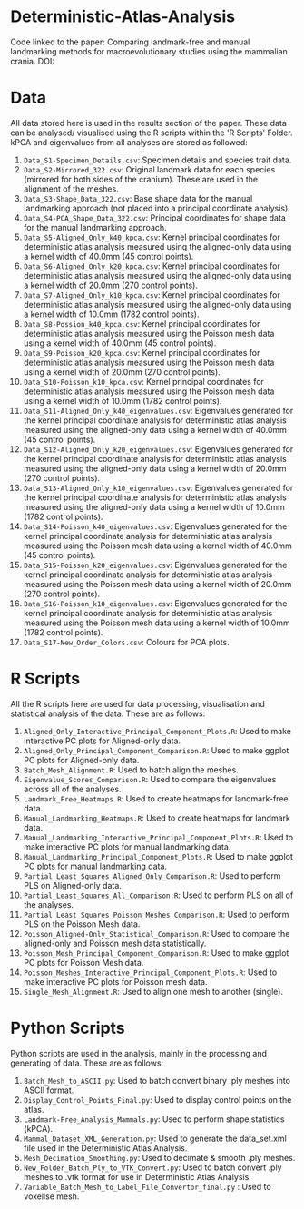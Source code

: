 # Deterministic-Atlas-Analysis

Code linked to the paper: Comparing landmark-free and manual landmarking methods for macroevolutionary studies using the mammalian crania. DOI: 

# Data 
All data stored here is used in the results section of the paper. These data can be analysed/ visualised using the R scripts within the 'R Scripts' Folder. kPCA and eigenvalues from all analyses are stored as followed:

1. `Data_S1-Specimen_Details.csv`: Specimen details and species trait data.
2. `Data_S2-Mirrored_322.csv`: Original landmark data for each species (mirrored for both sides of the cranium). These are used in the alignment of the meshes. 
3. `Data_S3-Shape_Data_322.csv`: Base shape data for the manual landmarking approach (not placed into a principal coordinate analysis). 
4. `Data_S4-PCA_Shape_Data_322.csv`:  Principal coordinates for shape data for the manual landmarking approach. 
5. `Data_S5-Aligned_Only_k40_kpca.csv`: Kernel principal coordinates for deterministic atlas analysis measured using the aligned-only data using a kernel width of 40.0mm (45 control points).
6. `Data_S6-Aligned_Only_k20_kpca.csv`: Kernel principal coordinates for deterministic atlas analysis measured using the aligned-only data using a kernel width of 20.0mm (270 control points).
7. `Data_S7-Aligned_Only_k10_kpca.csv`: Kernel principal coordinates for deterministic atlas analysis measured using the aligned-only data using a kernel width of 10.0mm (1782 control points).
8. `Data_S8-Possion_k40_kpca.csv`: Kernel principal coordinates for deterministic atlas analysis measured using the Poisson mesh data using a kernel width of 40.0mm (45 control points).
9. `Data_S9-Poisson_k20_kpca.csv`: Kernel principal coordinates for deterministic atlas analysis measured using the Poisson mesh data using a kernel width of 20.0mm (270 control points).
10. `Data_S10-Poisson_k10_kpca.csv`: Kernel principal coordinates for deterministic atlas analysis measured using the Poisson mesh data using a kernel width of 10.0mm (1782 control points).
11. `Data_S11-Aligned_Only_k40_eigenvalues.csv`: Eigenvalues generated for the kernel principal coordinate analysis for deterministic atlas analysis measured using the aligned-only data using a kernel width of 40.0mm (45 control points).
12. `Data_S12-Aligned_Only_k20_eigenvalues.csv`: Eigenvalues generated for the kernel principal coordinate analysis for deterministic atlas analysis measured using the aligned-only data using a kernel width of 20.0mm (270 control points).
13. `Data_S13-Aligned_Only_k10_eigenvalues.csv`: Eigenvalues generated for the kernel principal coordinate analysis for deterministic atlas analysis measured using the aligned-only data using a kernel width of 10.0mm (1782 control points).
14. `Data_S14-Poisson_k40_eigenvalues.csv`: Eigenvalues generated for the kernel principal coordinate analysis for deterministic atlas analysis measured using the Poisson mesh data using a kernel width of 40.0mm (45 control points).
15. `Data_S15-Poisson_k20_eigenvalues.csv`: Eigenvalues generated for the kernel principal coordinate analysis for deterministic atlas analysis measured using the Poisson mesh data using a kernel width of 20.0mm (270 control points).
16. `Data_S16-Poisson_k10_eigenvalues.csv`: Eigenvalues generated for the kernel principal coordinate analysis for deterministic atlas analysis measured using the Poisson mesh data using a kernel width of 10.0mm (1782 control points).
17. `Data_S17-New_Order_Colors.csv`: Colours for PCA plots. 

# R Scripts 
All the R scripts here are used for data processing, visualisation and statistical analysis of the data. These are as follows: 

1.  `Aligned_Only_Interactive_Principal_Component_Plots.R`: Used to make interactive PC plots for Aligned-only data. 
2.  `Aligned_Only_Principal_Component_Comparison.R`: Used to make ggplot PC plots for Aligned-only data.
3.  `Batch_Mesh_Alignment.R`: Used to batch align the meshes.
4.  `Eigenvalue_Scores_Comparison.R`: Used to compare the eigenvalues across all of the analyses. 
5.  `Landmark_Free_Heatmaps.R`: Used to create heatmaps for landmark-free data. 
6.  `Manual_Landmarking_Heatmaps.R`: Used to create heatmaps for landmark data. 
7.  `Manual_Landmarking_Interactive_Principal_Component_Plots.R`: Used to make interactive PC plots for manual landmarking data. 
8.  `Manual_Landmarking_Principal_Component_Plots.R`: Used to make ggplot PC plots for manual landmarking data. 
9.  `Partial_Least_Squares_Aligned_Only_Comparison.R`: Used to perform PLS on Aligned-only data.
10.  `Partial_Least_Squares_All_Comparison.R`: Used to perform PLS on all of the analyses. 
11.  `Partial_Least_Squares_Poisson_Meshes_Comparison.R`: Used to perform PLS on the Poisson Mesh data.
12.  `Poisson_Aligned-Only_Statistical_Comparison.R`: Used to compare the aligned-only and Poisson mesh data statistically. 
13. `Poisson_Mesh_Principal_Component_Comparison.R`: Used to make ggplot PC plots for Poisson Mesh data. 
14. `Poisson_Meshes_Interactive_Principal_Component_Plots.R`: Used to make interactive PC plots for Poisson mesh data. 
15. `Single_Mesh_Alignment.R`: Used to align one mesh to another (single). 

# Python Scripts 
Python scripts are used in the analysis, mainly in the processing and generating of data. These are as follows: 

1. `Batch_Mesh_to_ASCII.py`: Used to batch convert binary .ply meshes into ASCII format. 
2. `Display_Control_Points_Final.py`: Used to display control points on the atlas. 
3. `Landmark-Free_Analysis_Mammals.py`: Used to perform shape statistics (kPCA). 
4. `Mammal_Dataset_XML_Generation.py`: Used to generate the data_set.xml file used in the Deterministic Atlas Analysis. 
5. `Mesh_Decimation_Smoothing.py`: Used to decimate & smooth .ply meshes. 
6. `New_Folder_Batch_Ply_to_VTK_Convert.py`: Used to batch convert .ply meshes to .vtk format for use in Deterministic Atlas Analysis.
7. `Variable_Batch_Mesh_to_Label_File_Convertor_final.py` : Used to voxelise mesh. 
